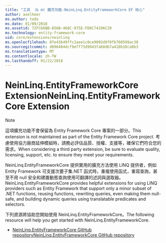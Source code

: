 ```yaml
---
title: "工具 （& m) 擴充功能-NeinLinq.EntityFrameworkCore EF 核心"
author: axelheer
ms.author: todo
ms.date: 01/09/2018
ms.assetid: 72FC66BB-856B-468C-975E-FD0C74196C20
ms.technology: entity-framework-core
uid: core/extensions/neinlinq
ms.openlocfilehash: 07e43649ffc2aee1c0ce9092d9f0fb760599ac38
ms.sourcegitcommit: d096484dcf9eff73d9943fa60db7a418b10ca0b3
ms.translationtype: MT
ms.contentlocale: zh-TW
ms.lasthandoff: 01/22/2018
---
```

# <a name="neinlinqentityframeworkcore-extension"></a><span data-ttu-id="5c325-102">NeinLinq.EntityFrameworkCore Extension</span><span class="sxs-lookup"><span data-stu-id="5c325-102">NeinLinq.EntityFrameworkCore Extension</span></span>

> [!NOTE]  
> <span data-ttu-id="5c325-103">這項擴充功能不會保留為 Entity Framework Core 專案的一部分。</span><span class="sxs-lookup"><span data-stu-id="5c325-103">This extension is not maintained as part of the Entity Framework Core project.</span></span> <span data-ttu-id="5c325-104">考慮使用協力廠商延伸模組時，請務必評估品質、授權、支援等，確保它們符合您的需求。</span><span class="sxs-lookup"><span data-stu-id="5c325-104">When considering a third party extension, be sure to evaluate quality, licensing, support, etc. to ensure they meet your requirements.</span></span>

<span data-ttu-id="5c325-105">NeinLinq.EntityFrameworkCore 提供實用的擴充方法使用 LINQ 提供者，例如 Entity Framework 可支援次要子集.NET 函式時，重複使用函式，重寫查詢，甚至不用 null 安全和建置動態查詢使用可翻譯的述詞與選取器。</span><span class="sxs-lookup"><span data-stu-id="5c325-105">NeinLinq.EntityFrameworkCore provides helpful extensions for using LINQ providers such as Entity Framework that support only a minor subset of .NET functions, reusing functions, rewriting queries, even making them null-safe, and building dynamic queries using translatable predicates and selectors.</span></span>

<span data-ttu-id="5c325-106">下列資源將協助您開始使用 NeinLinq.EntityFrameworkCore。</span><span class="sxs-lookup"><span data-stu-id="5c325-106">The following resource will help you get started with NeinLinq.EntityFrameworkCore.</span></span>
* [<span data-ttu-id="5c325-107">NeinLinq.EntityFrameworkCore GitHub repository</span><span class="sxs-lookup"><span data-stu-id="5c325-107">NeinLinq.EntityFrameworkCore GitHub repository</span></span>](https://github.com/axelheer/nein-linq/)
